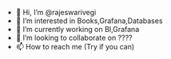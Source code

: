 - 👋 Hi, I’m @rajeswarivegi
- 👀 I’m interested in Books,Grafana,Databases
- 🌱 I’m currently working on BI,Grafana
- 💞️ I’m looking to collaborate on ????
- 📫 How to reach me (Try if you can)

<!---
rajeswarivegi/rajeswarivegi is a ✨ special ✨ repository because its `README.md` (this file) appears on your GitHub profile.
You can click the Preview link to take a look at your changes.
--->

